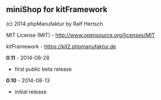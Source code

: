 ## miniShop for kitFramework ##

(c) 2014 phpManufaktur by Ralf Hertsch

MIT License (MIT) - <http://www.opensource.org/licenses/MIT>

kitFramework - <https://kit2.phpmanufaktur.de>

**0.11** - 2014-08-28

* first public beta release

**0.10** - 2014-08-13 

* initial release